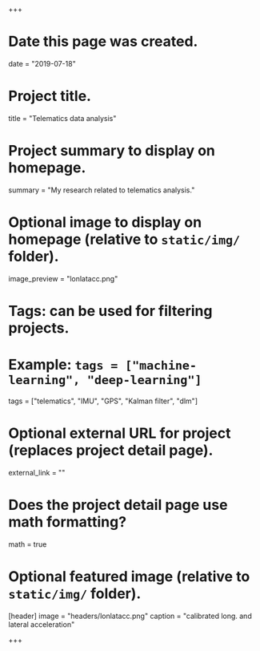 +++
# Date this page was created.
date = "2019-07-18"

# Project title.
title = "Telematics data analysis"

# Project summary to display on homepage.
summary = "My research related to telematics analysis."

# Optional image to display on homepage (relative to `static/img/` folder).
image_preview = "lonlatacc.png"

# Tags: can be used for filtering projects.
# Example: `tags = ["machine-learning", "deep-learning"]`
tags = ["telematics", "IMU", "GPS", "Kalman filter", "dlm"]

# Optional external URL for project (replaces project detail page).
external_link = ""

# Does the project detail page use math formatting?
math = true

# Optional featured image (relative to `static/img/` folder).
[header]
image = "headers/lonlatacc.png"
caption = "calibrated long. and lateral acceleration"

+++
